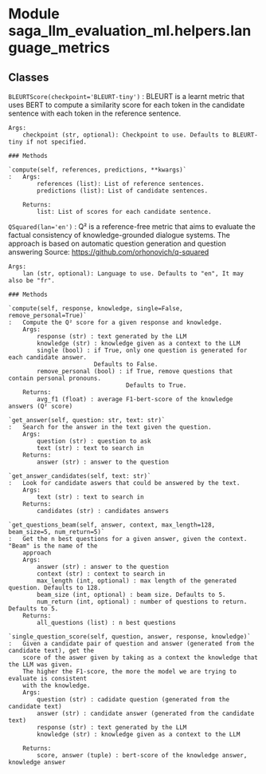 Module saga_llm_evaluation_ml.helpers.language_metrics
======================================================

Classes
-------

`BLEURTScore(checkpoint='BLEURT-tiny')`
:   BLEURT is a learnt metric that uses BERT to compute a similarity score for each token
    in the candidate sentence with each token in the reference sentence.
    
    Args:
        checkpoint (str, optional): Checkpoint to use. Defaults to BLEURT-tiny if not specified.

    ### Methods

    `compute(self, references, predictions, **kwargs)`
    :   Args:
            references (list): List of reference sentences.
            predictions (list): List of candidate sentences.
        
        Returns:
            list: List of scores for each candidate sentence.

`QSquared(lan='en')`
:   Q² is a reference-free metric that aims to evaluate the factual consistency of knowledge-grounded
    dialogue systems. The approach is based on automatic question generation and question answering
    Source: https://github.com/orhonovich/q-squared
    
    Args:
        lan (str, optional): Language to use. Defaults to "en", It may also be "fr".

    ### Methods

    `compute(self, response, knowledge, single=False, remove_personal=True)`
    :   Compute the Q² score for a given response and knowledge.
        Args:
            response (str) : text generated by the LLM
            knowledge (str) : knowledge given as a context to the LLM
            single (bool) : if True, only one question is generated for each candidate answer.
                            Defaults to False.
            remove_personal (bool) : if True, remove questions that contain personal pronouns.
                                     Defaults to True.
        Returns:
            avg_f1 (float) : average F1-bert-score of the knowledge answers (Q² score)

    `get_answer(self, question: str, text: str)`
    :   Search for the answer in the text given the question.
        Args:
            question (str) : question to ask
            text (str) : text to search in
        Returns:
            answer (str) : answer to the question

    `get_answer_candidates(self, text: str)`
    :   Look for candidate aswers that could be answered by the text.
        Args:
            text (str) : text to search in
        Returns:
            candidates (str) : candidates answers

    `get_questions_beam(self, answer, context, max_length=128, beam_size=5, num_return=5)`
    :   Get the n best questions for a given answer, given the context. "Beam" is the name of the
        approach
        Args:
            answer (str) : answer to the question
            context (str) : context to search in
            max_length (int, optional) : max length of the generated question. Defaults to 128.
            beam_size (int, optional) : beam size. Defaults to 5.
            num_return (int, optional) : number of questions to return. Defaults to 5.
        Returns:
            all_questions (list) : n best questions

    `single_question_score(self, question, answer, response, knowledge)`
    :   Given a candidate pair of question and answer (generated from the candidate text), get the
        score of the aswer given by taking as a context the knowledge that the LLM was given.
        The higher the F1-score, the more the model we are trying to evaluate is consistent
        with the knowledge.
        Args:
            question (str) : cadidate question (generated from the candidate text)
            answer (str) : candidate answer (generated from the candidate text)
            response (str) : text generated by the LLM
            knowledge (str) : knowledge given as a context to the LLM
        
        Returns:
            score, answer (tuple) : bert-score of the knowledge answer, knowledge answer